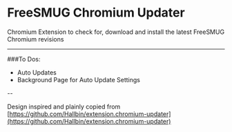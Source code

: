 FreeSMUG Chromium Updater
==========================
Chromium Extension to check for, download and install the latest FreeSMUG Chromium revisions

****
###To Dos:
* Auto Updates
* Background Page for Auto Update Settings

--

Design inspired and plainly copied from [https://github.com/Hallbin/extension.chromium-updater](https://github.com/Hallbin/extension.chromium-updater)